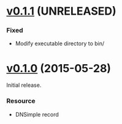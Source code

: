 # [v0.1.1](https://github.com/dtan4/terraforming-dnsimple/releases/tag/v0.1.1) (UNRELEASED)

### Fixed

- Modify executable directory to bin/

# [v0.1.0](https://github.com/dtan4/terraforming-dnsimple/releases/tag/v0.1.0) (2015-05-28)

Initial release.

### Resource

- DNSimple record
